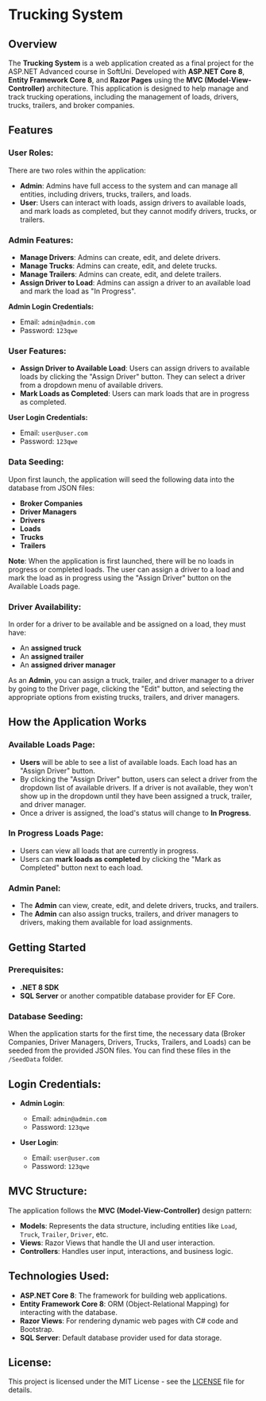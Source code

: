 # Trucking System

## Overview

The **Trucking System** is a web application created as a final project for the ASP.NET Advanced course in SoftUni. Developed with **ASP.NET Core 8**, **Entity Framework Core 8**, and **Razor Pages** using the **MVC (Model-View-Controller)** architecture. This application is designed to help manage and track trucking operations, including the management of loads, drivers, trucks, trailers, and broker companies.

## Features

### User Roles:
There are two roles within the application:

- **Admin**: Admins have full access to the system and can manage all entities, including drivers, trucks, trailers, and loads.
- **User**: Users can interact with loads, assign drivers to available loads, and mark loads as completed, but they cannot modify drivers, trucks, or trailers.

### Admin Features:
- **Manage Drivers**: Admins can create, edit, and delete drivers.
- **Manage Trucks**: Admins can create, edit, and delete trucks.
- **Manage Trailers**: Admins can create, edit, and delete trailers.
- **Assign Driver to Load**: Admins can assign a driver to an available load and mark the load as "In Progress".
  
**Admin Login Credentials:**
- Email: `admin@admin.com`
- Password: `123qwe`

### User Features:
- **Assign Driver to Available Load**: Users can assign drivers to available loads by clicking the "Assign Driver" button. They can select a driver from a dropdown menu of available drivers.
- **Mark Loads as Completed**: Users can mark loads that are in progress as completed.

**User Login Credentials:**
- Email: `user@user.com`
- Password: `123qwe`

### Data Seeding:
Upon first launch, the application will seed the following data into the database from JSON files:
- **Broker Companies**
- **Driver Managers**
- **Drivers**
- **Loads**
- **Trucks**
- **Trailers**

**Note**: When the application is first launched, there will be no loads in progress or completed loads. The user can assign a driver to a load and mark the load as in progress using the "Assign Driver" button on the Available Loads page.

### Driver Availability:
In order for a driver to be available and be assigned on a load, they must have:
- An **assigned truck**
- An **assigned trailer**
- An **assigned driver manager**

As an **Admin**, you can assign a truck, trailer, and driver manager to a driver by going to the Driver page, clicking the "Edit" button, and selecting the appropriate options from existing trucks, trailers, and driver managers.

## How the Application Works

### Available Loads Page:
- **Users** will be able to see a list of available loads. Each load has an "Assign Driver" button.
- By clicking the "Assign Driver" button, users can select a driver from the dropdown list of available drivers. If a driver is not available, they won't show up in the dropdown until they have been assigned a truck, trailer, and driver manager.
- Once a driver is assigned, the load's status will change to **In Progress**.

### In Progress Loads Page:
- Users can view all loads that are currently in progress.
- Users can **mark loads as completed** by clicking the "Mark as Completed" button next to each load.

### Admin Panel:
- The **Admin** can view, create, edit, and delete drivers, trucks, and trailers.
- The **Admin** can also assign trucks, trailers, and driver managers to drivers, making them available for load assignments.
  
## Getting Started

### Prerequisites:
- **.NET 8 SDK**
- **SQL Server** or another compatible database provider for EF Core.

### Database Seeding:
When the application starts for the first time, the necessary data (Broker Companies, Driver Managers, Drivers, Trucks, Trailers, and Loads) can be seeded from the provided JSON files. You can find these files in the `/SeedData` folder.

## Login Credentials:
- **Admin Login**:
  - Email: `admin@admin.com`
  - Password: `123qwe`

- **User Login**:
  - Email: `user@user.com`
  - Password: `123qwe`

## MVC Structure:
The application follows the **MVC (Model-View-Controller)** design pattern:
- **Models**: Represents the data structure, including entities like `Load`, `Truck`, `Trailer`, `Driver`, etc.
- **Views**: Razor Views that handle the UI and user interaction.
- **Controllers**: Handles user input, interactions, and business logic.

## Technologies Used:
- **ASP.NET Core 8**: The framework for building web applications.
- **Entity Framework Core 8**: ORM (Object-Relational Mapping) for interacting with the database.
- **Razor Views**: For rendering dynamic web pages with C# code and Bootstrap.
- **SQL Server**: Default database provider used for data storage.

## License:
This project is licensed under the MIT License - see the [LICENSE](LICENSE) file for details.
